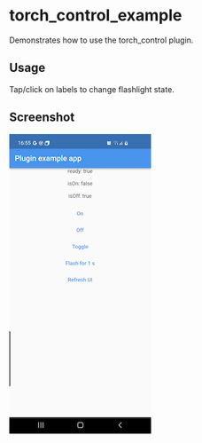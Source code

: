 # torch_control_example

Demonstrates how to use the torch_control plugin.

## Usage

Tap/click on labels to change flashlight state.

## Screenshot

![](flutter_01.png)
